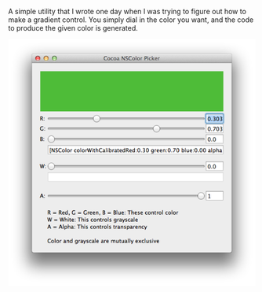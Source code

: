 A simple utility that I wrote one day when I was trying to figure out how to make a gradient control.  You simply dial in the color you want, and the code to produce the given color is generated.

![CocoaColorPicker](https://github.com/socketwiz/cocoaColorPicker/raw/master/cocoaColorPicker.png)